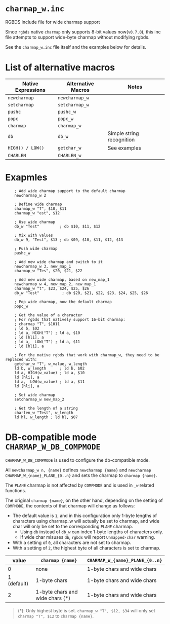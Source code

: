 # `charmap_w.inc`
RGBDS include file for wide charmap support

Since `rgbds` native `charmap` only supports 8-bit values now(`v0.7.0`), this inc file attempts to support wide-byte charmap without modifying rgbds.

See the `charmap_w.inc` file itself and the examples below for details.

# List of alternative macros
| Native Expressions | Alternative Macros | Notes                     |
|--------------------|--------------------|---------------------------|
| `newcharmap`       | `newcharmap_w`     |                           |
| `setcharmap`       | `setcharmap_w`     |                           |
| `pushc`            | `pushc_w`          |                           |
| `popc`             | `popc_w`           |                           |
| `charmap`          | `charmap_w`        |                           |
| `db`               | `db_w`             | Simple string recognition |
| `HIGH() / LOW()`   | `getchar_w`        | See examples              |
| `CHARLEN`          | `CHARLEN_w`        |                           |

# Exapmles

```
    ; Add wide charmap support to the default charmap
    newcharmap_w 2

    ; Define wide charmap
    charmap_w "T", $10, $11
    charmap_w "est", $12

    ; Use wide charmap
    db_w "Test"         ; db $10, $11, $12

    ; Mix with values
    db_w 9, "Test", $13 ; db $09, $10, $11, $12, $13

    ; Push wide charmap
    pushc_w

    ; Add new wide charmap and switch to it
    newcharmap_w 3, new_map_1
    charmap_w "Tes", $20, $21, $22

    ; Add new wide charmap, based on new_map_1
    newcharmap_w 4, new_map_2, new_map_1
    charmap_w "t", $23, $24, $25, $26
    db_w "Test"          ; db $20, $21, $22, $23, $24, $25, $26

    ; Pop wide charmap, now the default charmap
    popc_w

    ; Get the value of a character
    ; For rgbds that natively support 16-bit charmap:
    ; charmap "T", $1011
    ; ld b, $02
    ; ld a, HIGH("T") ; ld a, $10
    ; ld [hli], a
    ; ld a,  LOW("T") ; ld a, $11
    ; ld [hli], a

    ; For the native rgbds that work with charmap_w, they need to be replaced with:
    getchar_w "T", w_value, w_length
    ld b, w_length      ; ld b, $02
    ld a, HIGH(w_value) ; ld a, $10
    ld [hli], a
    ld a,  LOW(w_value) ; ld a, $11
    ld [hli], a

    ; Set wide charmap
    setcharmap_w new_map_2

    ; Get the length of a string
    charlen_w "Test", w_length
    ld hl, w_length ; ld hl, $07
```

# DB-compatible mode `CHARMAP_W_DB_COMPMODE` 

`CHARMAP_W_DB_COMPMODE` is used to configure the db-compatible mode.

All `newcharmap_w n, {name}` defines `newcharmap {name}` and `newcharmap CHARMAP_W_{name}_PLANE_{0..n}` and sets the charmap to `charmap {name}`.

The `PLANE` charmap is not affected by `COMPMODE` and is used in `_w` related functions.

The original `charmap {name}`, on the other hand, depending on the setting of `COMPMODE`, the contents of that charmap will change as follows:

- The default value is `1`, and in this configuration only 1-byte lengths of characters using charmap_w will actually be set to charmap, and wide char will only be set to the corresponding `PLANE` charmap. 
    - Using `db` instead of `db_w` can index 1-byte lengths of characters only.
    - If wide char misuses `db`, `rgbds` will report `Unmapped-char` warning.
- With a setting of `0`, all characters are not set to charmap.
- With a setting of `2`, the highest byte of all characters is set to charmap.

| value       | `charmap {name}`                | `CHARMAP_W_{name}_PLANE_{0..n}` |
|-------------|---------------------------------|---------------------------------|
| 0           | none                            | 1-byte chars and wide chars     |
| 1 (default) | 1-byte chars                    | 1-byte chars and wide chars     |
| 2           | 1-byte chars and wide chars (*) | 1-byte chars and wide chars     |

> (*): Only highest byte is set. `charmap_w "T", $12, $34` will only set `charmap "T", $12` to `charmap {name}`.

